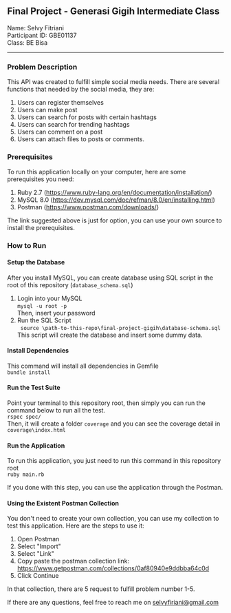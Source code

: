 ## Final Project - Generasi Gigih Intermediate Class

Name: Selvy Fitriani <br />
Participant ID: GBE01137 <br />
Class: BE Bisa <br />

-------

### Problem Description
This API was created to fulfill simple social media needs. There are several functions that needed by the social media, they are:
1. Users can register themselves
2. Users can make post
3. Users can search for posts with certain hashtags
4. Users can search for trending hashtags
5. Users can comment on a post
6. Users can attach files to posts or comments.

### Prerequisites 
To run this application locally on your computer, here are some prerequisites you need:
1. Ruby 2.7 (https://www.ruby-lang.org/en/documentation/installation/)
2. MySQL 8.0 (https://dev.mysql.com/doc/refman/8.0/en/installing.html)
3. Postman (https://www.postman.com/downloads/)

The link suggested above is just for option, you can use your own source to install the prerequisites.

### How to Run

#### Setup the Database
After you install MySQL, you can create database using SQL script in the root of this repository (``database_schema.sql``)

1. Login into your MySQL <br />
`` mysql -u root -p `` <br />
Then, insert your password
2. Run the SQL Script <br />
`` source \path-to-this-repo\final-project-gigih\database-schema.sql`` <br />
This script will create the database and insert some dummy data.

#### Install Dependencies
This command will install all dependencies in Gemfile <br />
``bundle install``


#### Run the Test Suite
Point your terminal to this repository root, then simply you can run the command below to run all the test. <br />
``rspec spec/`` <br />
Then, it will create a folder ``coverage`` and you can see the coverage detail in ``coverage\index.html``

#### Run the Application
To run this application, you just need to run this command in this repository root <br />
``ruby main.rb ``

If you done with this step, you can use the application through the Postman. 

#### Using the Existent Postman Collection
You don't need to create your own collection, you can use my collection to test this application. Here are the steps to use it:
1. Open Postman
2. Select "Import"
3. Select "Link"
4. Copy paste the postman collection link: https://www.getpostman.com/collections/0af80940e9ddbba64c0d
5. Click Continue

In that collection, there are 5 request to fulfill problem number 1-5.

If there are any questions, feel free to reach me on selvyfiriani@gmail.com 